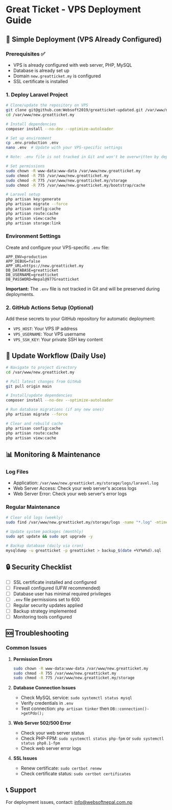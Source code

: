 # Great Ticket - VPS Deployment Guide

## 🚀 Simple Deployment (VPS Already Configured)

### Prerequisites ✅
- VPS is already configured with web server, PHP, MySQL
- Database is already set up
- Domain `new.greatticket.my` is configured
- SSL certificate is installed

### 1. Deploy Laravel Project

```bash
# Clone/update the repository on VPS
git clone git@github.com:Websoft2019/greatticket-updated.git /var/www/new.greatticket.my
cd /var/www/new.greatticket.my

# Install dependencies
composer install --no-dev --optimize-autoloader

# Set up environment
cp .env.production .env
nano .env  # Update with your VPS-specific settings

# Note: .env file is not tracked in Git and won't be overwritten by deployments

# Set permissions
sudo chown -R www-data:www-data /var/www/new.greatticket.my
sudo chmod -R 755 /var/www/new.greatticket.my
sudo chmod -R 775 /var/www/new.greatticket.my/storage
sudo chmod -R 775 /var/www/new.greatticket.my/bootstrap/cache

# Laravel setup
php artisan key:generate
php artisan migrate --force
php artisan config:cache
php artisan route:cache
php artisan view:cache
php artisan storage:link
```

### Environment Settings
Create and configure your VPS-specific `.env` file:
```env
APP_ENV=production
APP_DEBUG=false
APP_URL=https://new.greatticket.my
DB_DATABASE=greatticket
DB_USERNAME=greatticket
DB_PASSWORD=Nepal@977Greatticket
```

**Important:** The `.env` file is not tracked in Git and will be preserved during deployments.

### 2. GitHub Actions Setup (Optional)

Add these secrets to your GitHub repository for automatic deployment:
- `VPS_HOST`: Your VPS IP address  
- `VPS_USERNAME`: Your VPS username
- `VPS_SSH_KEY`: Your private SSH key content

## 🔄 Update Workflow (Daily Use)

```bash
# Navigate to project directory
cd /var/www/new.greatticket.my

# Pull latest changes from GitHub
git pull origin main

# Install/update dependencies  
composer install --no-dev --optimize-autoloader

# Run database migrations (if any new ones)
php artisan migrate --force

# Clear and rebuild cache
php artisan config:cache
php artisan route:cache  
php artisan view:cache
```

## 📊 Monitoring & Maintenance

### Log Files
- Application: `/var/www/new.greatticket.my/storage/logs/laravel.log`
- Web Server Access: Check your web server's access logs
- Web Server Error: Check your web server's error logs

### Regular Maintenance
```bash
# Clear old logs (weekly)
sudo find /var/www/new.greatticket.my/storage/logs -name "*.log" -mtime +30 -delete

# Update system packages (monthly)
sudo apt update && sudo apt upgrade -y

# Backup database (daily via cron)
mysqldump -u greatticket -p greatticket > backup_$(date +%Y%m%d).sql
```

## 🔒 Security Checklist

- [ ] SSL certificate installed and configured
- [ ] Firewall configured (UFW recommended)
- [ ] Database user has minimal required privileges
- [ ] `.env` file permissions set to 600
- [ ] Regular security updates applied
- [ ] Backup strategy implemented
- [ ] Monitoring tools configured

## 🆘 Troubleshooting

### Common Issues

1. **Permission Errors**
   ```bash
   sudo chown -R www-data:www-data /var/www/new.greatticket.my
   sudo chmod -R 755 /var/www/new.greatticket.my
   sudo chmod -R 775 /var/www/new.greatticket.my/storage
   ```

2. **Database Connection Issues**
   - Check MySQL service: `sudo systemctl status mysql`
   - Verify credentials in `.env`
   - Test connection: `php artisan tinker` then `DB::connection()->getPdo();`

3. **Web Server 502/500 Error**
   - Check your web server status
   - Check PHP-FPM: `sudo systemctl status php-fpm` or `sudo systemctl status php8.1-fpm`
   - Check web server error logs

4. **SSL Issues**
   - Renew certificate: `sudo certbot renew`
   - Check certificate status: `sudo certbot certificates`

## 📞 Support

For deployment issues, contact: info@websoftnepal.com.np
